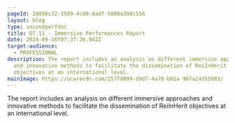 ```yaml
---
pageId: 3dd96c32-1509-4c80-8adf-5008a398c556
layout: blog
type: secondperfdoc
title: D7.11 - Immersive Performances Report
date: 2024-09-16T07:37:36.942Z
target-audience:
  - PROFESSIONAL
description: The report includes an analysis on different immersive approaches
  and innovative methods to facilitate the dissemination of ReiInHerit
  objectives at an international level.
mainImage: https://ucarecdn.com/257fd899-d9d7-4a78-b01a-907a14355903/
---
```

The report includes an analysis on different immersive approaches and innovative methods to facilitate the dissemination of ReiInHerit objectives at an international level.